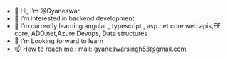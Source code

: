 - 👋 Hi, I’m @Gyaneswar
- 👀 I’m interested in backend development
- 🌱 I’m currently learning angular , typescript , asp.net core web apis,EF core, ADO.net,Azure Devops, Data structures
- 💞️ I'm Looking forward to learn
- 📫 How to reach me : mail: gyaneswarsingh53@gmail.com 
